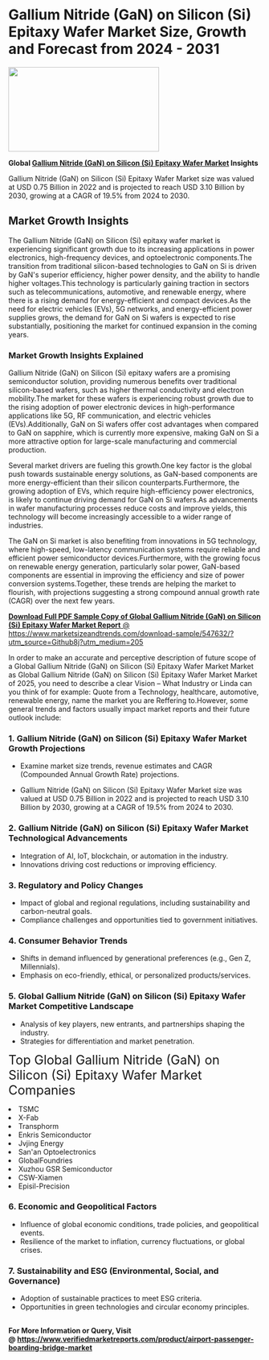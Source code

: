 <H1>Gallium Nitride (GaN) on Silicon (Si) Epitaxy Wafer Market Size, Growth and Forecast from 2024 - 2031</H1><img class="aligncenter size-medium wp-image-584254" src="https://thirdeyenews.in/wp-content/uploads/2024/09/Global-Market-Research-300x168.jpeg" alt="" width="300" height="168" /><p><strong>Global&nbsp;<a href="https://www.marketsizeandtrends.com/download-sample/547632/?utm_source=Github8j?utm_medium=205">Gallium Nitride (GaN) on Silicon (Si) Epitaxy Wafer Market</a> Insights</strong></p><p>Gallium Nitride (GaN) on Silicon (Si) Epitaxy Wafer Market size was valued at USD 0.75 Billion in 2022 and is projected to reach USD 3.10 Billion by 2030, growing at a CAGR of 19.5% from 2024 to 2030.</p><p><h2>Market Growth Insights</h2> <p>The Gallium Nitride (GaN) on Silicon (Si) epitaxy wafer market is experiencing significant growth due to its increasing applications in power electronics, high-frequency devices, and optoelectronic components.The transition from traditional silicon-based technologies to GaN on Si is driven by GaN's superior efficiency, higher power density, and the ability to handle higher voltages.This technology is particularly gaining traction in sectors such as telecommunications, automotive, and renewable energy, where there is a rising demand for energy-efficient and compact devices.As the need for electric vehicles (EVs), 5G networks, and energy-efficient power supplies grows, the demand for GaN on Si wafers is expected to rise substantially, positioning the market for continued expansion in the coming years.</p> <p><a href="#"></a></p> <h3>Market Growth Insights Explained</h3> <p>Gallium Nitride (GaN) on Silicon (Si) epitaxy wafers are a promising semiconductor solution, providing numerous benefits over traditional silicon-based wafers, such as higher thermal conductivity and electron mobility.The market for these wafers is experiencing robust growth due to the rising adoption of power electronic devices in high-performance applications like 5G, RF communication, and electric vehicles (EVs).Additionally, GaN on Si wafers offer cost advantages when compared to GaN on sapphire, which is currently more expensive, making GaN on Si a more attractive option for large-scale manufacturing and commercial production.</p> <p>Several market drivers are fueling this growth.One key factor is the global push towards sustainable energy solutions, as GaN-based components are more energy-efficient than their silicon counterparts.Furthermore, the growing adoption of EVs, which require high-efficiency power electronics, is likely to continue driving demand for GaN on Si wafers.As advancements in wafer manufacturing processes reduce costs and improve yields, this technology will become increasingly accessible to a wider range of industries.</p> <p>The GaN on Si market is also benefiting from innovations in 5G technology, where high-speed, low-latency communication systems require reliable and efficient power semiconductor devices.Furthermore, with the growing focus on renewable energy generation, particularly solar power, GaN-based components are essential in improving the efficiency and size of power conversion systems.Together, these trends are helping the market to flourish, with projections suggesting a strong compound annual growth rate (CAGR) over the next few years.</p> <p><a href="#"></p><p><span class=""><strong>Download Full PDF Sample Copy of Global Gallium Nitride (GaN) on Silicon (Si) Epitaxy Wafer Market Report</strong> @ <a href="https://www.marketsizeandtrends.com/download-sample/547632/?utm_source=Github8j?utm_medium=205" target="_blank">https://www.marketsizeandtrends.com/download-sample/547632/?utm_source=Github8j?utm_medium=205</a></span></p><p>In order to make an accurate and perceptive description of future scope of a Global&nbsp;Gallium Nitride (GaN) on Silicon (Si) Epitaxy Wafer Market Market as Global&nbsp;Gallium Nitride (GaN) on Silicon (Si) Epitaxy Wafer Market Market of 2025, you need to describe a clear Vision &ndash; What Industry or Linda can you think of for example: Quote from a Technology, healthcare, automotive, renewable energy, name the market you are Reffering to.However, some general trends and factors usually impact market reports and their future outlook include:</p><h3>1.&nbsp;<strong>Gallium Nitride (GaN) on Silicon (Si) Epitaxy Wafer Market Growth Projections</strong></h3><ul><li>Examine market size trends, revenue estimates and CAGR (Compounded Annual Growth Rate) projections.</li><li><p>Gallium Nitride (GaN) on Silicon (Si) Epitaxy Wafer Market size was valued at USD 0.75 Billion in 2022 and is projected to reach USD 3.10 Billion by 2030, growing at a CAGR of 19.5% from 2024 to 2030.</p></li></ul><h3>2.&nbsp;<strong>Gallium Nitride (GaN) on Silicon (Si) Epitaxy Wafer Market Technological Advancements</strong></h3><ul><li>Integration of AI, IoT, blockchain, or automation in the industry.</li><li>Innovations driving cost reductions or improving efficiency.</li></ul><h3>3.&nbsp;<strong>Regulatory and Policy Changes</strong></h3><ul><li>Impact of global and regional regulations, including sustainability and carbon-neutral goals.</li><li>Compliance challenges and opportunities tied to government initiatives.</li></ul><h3>4.&nbsp;<strong>Consumer Behavior Trends</strong></h3><ul><li>Shifts in demand influenced by generational preferences (e.g., Gen Z, Millennials).</li><li>Emphasis on eco-friendly, ethical, or personalized products/services.</li></ul><h3>5.&nbsp;<strong>Global Gallium Nitride (GaN) on Silicon (Si) Epitaxy Wafer Market Competitive Landscape</strong></h3><ul><li>Analysis of key players, new entrants, and partnerships shaping the industry.</li><li>Strategies for differentiation and market penetration.</li></ul><p data-pm-slice="1 1 []"><span style="color: inherit; font-family: inherit; font-size: 25px;">Top Global Gallium Nitride (GaN) on Silicon (Si) Epitaxy Wafer Market Companies</span></p><div class="" data-test-id=""><p><li>TSMC</li><li> X-Fab</li><li> Transphorm</li><li> Enkris Semiconductor</li><li> Jvjing Energy</li><li> San'an Optoelectronics</li><li> GlobalFoundries</li><li> Xuzhou GSR Semiconductor</li><li> CSW-Xiamen</li><li> Episil-Precision</li></p></div><h3>6.&nbsp;<strong>Economic and Geopolitical Factors</strong></h3><ul><li>Influence of global economic conditions, trade policies, and geopolitical events.</li><li>Resilience of the market to inflation, currency fluctuations, or global crises.</li></ul><h3>7.&nbsp;<strong>Sustainability and ESG (Environmental, Social, and Governance)</strong></h3><ul><li>Adoption of sustainable practices to meet ESG criteria.</li><li>Opportunities in green technologies and circular economy principles.</li></ul><h2><strong style="font-size: 14px;">For More Information or Query, Visit @&nbsp;</strong><a style="background-color: #ffffff; font-size: 14px;" href="https://www.marketsizeandtrends.com/report/gallium-nitride-gan-on-silicon-si-epitaxy-wafer-market/" target="_blank">https://www.verifiedmarketreports.com/product/airport-passenger-boarding-bridge-market</a></h2>